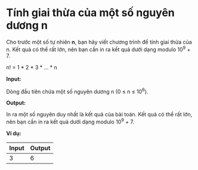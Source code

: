 # Tính giai thừa của một số nguyên dương n

Cho trước một số tự nhiên **n**, bạn hãy viết chương trình để tính giai thừa của n. Kết quả có thể rất lớn, nên bạn cần in ra kết quả dưới dạng modulo 10<sup>9</sup> + 7.

n! = 1 * 2 * 3 * ... * n

**Input:**

Dòng đầu tiên chứa một số nguyên dương n (0 ≤ n ≤ 10<sup>6</sup>).

**Output:**

In ra một số nguyên duy nhất là kết quả của bài toán. Kết quả có thể rất lớn, nên bạn cần in ra kết quả dưới dạng modulo 10<sup>9</sup> + 7.

**Ví dụ:**

| Input | Output |
|-------|--------|
| 3     | 6      |
